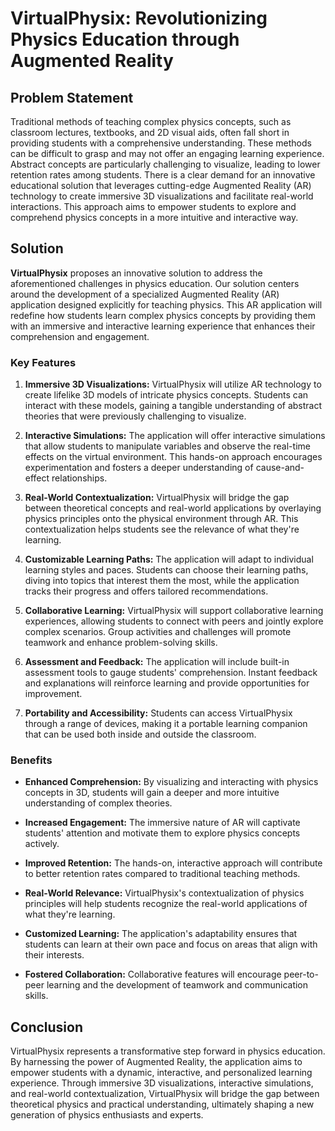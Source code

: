 # VirtualPhysix: Revolutionizing Physics Education through Augmented Reality

## Problem Statement

Traditional methods of teaching complex physics concepts, such as classroom lectures, textbooks, and 2D visual aids, often fall short in providing students with a comprehensive understanding. These methods can be difficult to grasp and may not offer an engaging learning experience. Abstract concepts are particularly challenging to visualize, leading to lower retention rates among students. There is a clear demand for an innovative educational solution that leverages cutting-edge Augmented Reality (AR) technology to create immersive 3D visualizations and facilitate real-world interactions. This approach aims to empower students to explore and comprehend physics concepts in a more intuitive and interactive way.

## Solution

**VirtualPhysix** proposes an innovative solution to address the aforementioned challenges in physics education. Our solution centers around the development of a specialized Augmented Reality (AR) application designed explicitly for teaching physics. This AR application will redefine how students learn complex physics concepts by providing them with an immersive and interactive learning experience that enhances their comprehension and engagement.

### Key Features

1. **Immersive 3D Visualizations:** VirtualPhysix will utilize AR technology to create lifelike 3D models of intricate physics concepts. Students can interact with these models, gaining a tangible understanding of abstract theories that were previously challenging to visualize.

2. **Interactive Simulations:** The application will offer interactive simulations that allow students to manipulate variables and observe the real-time effects on the virtual environment. This hands-on approach encourages experimentation and fosters a deeper understanding of cause-and-effect relationships.

3. **Real-World Contextualization:** VirtualPhysix will bridge the gap between theoretical concepts and real-world applications by overlaying physics principles onto the physical environment through AR. This contextualization helps students see the relevance of what they're learning.

4. **Customizable Learning Paths:** The application will adapt to individual learning styles and paces. Students can choose their learning paths, diving into topics that interest them the most, while the application tracks their progress and offers tailored recommendations.

5. **Collaborative Learning:** VirtualPhysix will support collaborative learning experiences, allowing students to connect with peers and jointly explore complex scenarios. Group activities and challenges will promote teamwork and enhance problem-solving skills.

6. **Assessment and Feedback:** The application will include built-in assessment tools to gauge students' comprehension. Instant feedback and explanations will reinforce learning and provide opportunities for improvement.

7. **Portability and Accessibility:** Students can access VirtualPhysix through a range of devices, making it a portable learning companion that can be used both inside and outside the classroom.

### Benefits

- **Enhanced Comprehension:** By visualizing and interacting with physics concepts in 3D, students will gain a deeper and more intuitive understanding of complex theories.

- **Increased Engagement:** The immersive nature of AR will captivate students' attention and motivate them to explore physics concepts actively.

- **Improved Retention:** The hands-on, interactive approach will contribute to better retention rates compared to traditional teaching methods.

- **Real-World Relevance:** VirtualPhysix's contextualization of physics principles will help students recognize the real-world applications of what they're learning.

- **Customized Learning:** The application's adaptability ensures that students can learn at their own pace and focus on areas that align with their interests.

- **Fostered Collaboration:** Collaborative features will encourage peer-to-peer learning and the development of teamwork and communication skills.

## Conclusion

VirtualPhysix represents a transformative step forward in physics education. By harnessing the power of Augmented Reality, the application aims to empower students with a dynamic, interactive, and personalized learning experience. Through immersive 3D visualizations, interactive simulations, and real-world contextualization, VirtualPhysix will bridge the gap between theoretical physics and practical understanding, ultimately shaping a new generation of physics enthusiasts and experts.